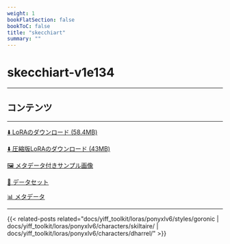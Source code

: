 ```yaml
---
weight: 1
bookFlatSection: false
bookToC: false
title: "skecchiart"
summary: ""
---
```


<!--markdownlint-disable MD025 MD033 -->

# skecchiart-v1e134

---

## コンテンツ

---

[⬇️ LoRAのダウンロード (58.4MB)](https://huggingface.co/k4d3/yiff_toolkit/resolve/main/ponyxl_loras/skecchiart-v1e134.safetensors?download=true)

[⬇️ 圧縮版LoRAのダウンロード (43MB)](https://huggingface.co/k4d3/yiff_toolkit/resolve/main/ponyxl_loras_shrunk_2/skecchiart-v1e134_frockpt1_th-3.55.safetensors?download=true)

[🖼️ メタデータ付きサンプル画像](https://huggingface.co/k4d3/yiff_toolkit/tree/main/static/{})

[📐 データセット](https://huggingface.co/datasets/k4d3/furry/tree/main/by_skecchiart)

[📊 メタデータ](https://huggingface.co/k4d3/yiff_toolkit/raw/main/ponyxl_loras/skecchiart-v1e134.json)

---

{{< related-posts related="docs/yiff_toolkit/loras/ponyxlv6/styles/goronic | docs/yiff_toolkit/loras/ponyxlv6/characters/skiltaire/ | docs/yiff_toolkit/loras/ponyxlv6/characters/dharrel/" >}}
